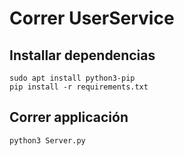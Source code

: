 # Correr UserService

## Installar dependencias

```
sudo apt install python3-pip
pip install -r requirements.txt
```

## Correr applicación
`python3 Server.py`
